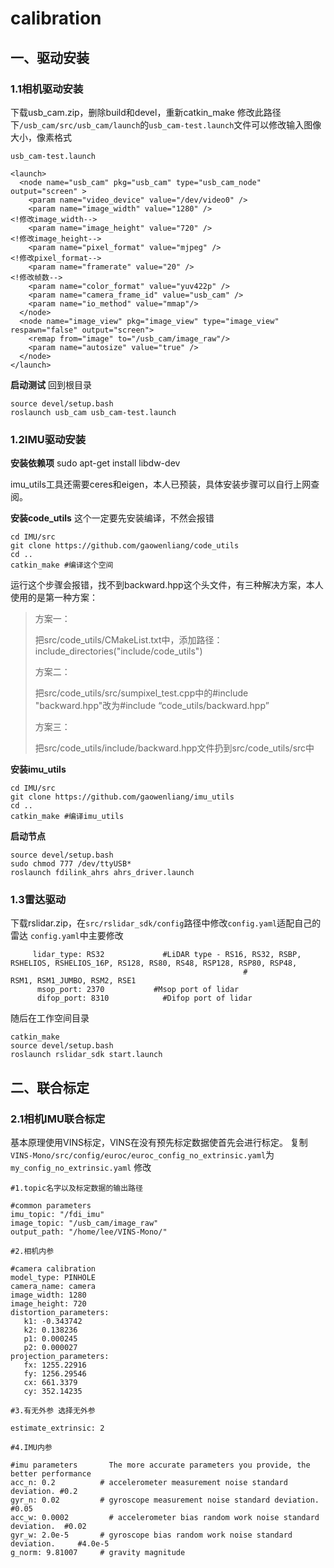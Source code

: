 # calibration
## 一、驱动安装
### 1.1相机驱动安装
下载usb_cam.zip，删除build和devel，重新catkin_make
修改此路径下`/usb_cam/src/usb_cam/launch`的`usb_cam-test.launch`文件可以修改输入图像大小，像素格式

`usb_cam-test.launch`

```
<launch>
  <node name="usb_cam" pkg="usb_cam" type="usb_cam_node" output="screen" >
    <param name="video_device" value="/dev/video0" />
    <param name="image_width" value="1280" />                                                  <!修改image_width-->
    <param name="image_height" value="720" />                                                   <!修改image_height-->
    <param name="pixel_format" value="mjpeg" />                                               <!修改pixel_format-->
    <param name="framerate" value="20" />                                                              <!修改帧数-->
    <param name="color_format" value="yuv422p" />
    <param name="camera_frame_id" value="usb_cam" />
    <param name="io_method" value="mmap"/>
  </node>
  <node name="image_view" pkg="image_view" type="image_view" respawn="false" output="screen">
    <remap from="image" to="/usb_cam/image_raw"/>
    <param name="autosize" value="true" />
  </node>
</launch>
```
**启动测试**
回到根目录
```
source devel/setup.bash 
roslaunch usb_cam usb_cam-test.launch
```
### 1.2IMU驱动安装

**安装依赖项**
sudo apt-get install libdw-dev

imu_utils工具还需要ceres和eigen，本人已预装，具体安装步骤可以自行上网查阅。

**安装code_utils**
这个一定要先安装编译，不然会报错
```
cd IMU/src
git clone https://github.com/gaowenliang/code_utils 
cd ..
catkin_make #编译这个空间
```
运行这个步骤会报错，找不到backward.hpp这个头文件，有三种解决方案，本人使用的是第一种方案：

>方案一：
>
>把src/code_utils/CMakeList.txt中，添加路径：include_directories("include/code_utils")
>
>方案二：
>
>把src/code_utils/src/sumpixel_test.cpp中的#include "backward.hpp"改为#include “code_utils/backward.hpp”
>
>方案三：
>
>把src/code_utils/include/backward.hpp文件扔到src/code_utils/src中
>


**安装imu_utils**
```
cd IMU/src
git clone https://github.com/gaowenliang/imu_utils
cd ..
catkin_make #编译imu_utils
```
**启动节点**
```
source devel/setup.bash
sudo chmod 777 /dev/ttyUSB*
roslaunch fdilink_ahrs ahrs_driver.launch 
```
### 1.3雷达驱动
下载rslidar.zip，在`src/rslidar_sdk/config`路径中修改`config.yaml`适配自己的雷达
`config.yaml`中主要修改
```  
     lidar_type: RS32             #LiDAR type - RS16, RS32, RSBP, RSHELIOS, RSHELIOS_16P, RS128, RS80, RS48, RSP128, RSP80, RSP48, 
                                                    #                          RSM1, RSM1_JUMBO, RSM2, RSE1
      msop_port: 2370           #Msop port of lidar
      difop_port: 8310            #Difop port of lidar
```
随后在工作空间目录
```
catkin_make
source devel/setup.bash
roslaunch rslidar_sdk start.launch
```
## 二、联合标定
### 2.1相机IMU联合标定
基本原理使用VINS标定，VINS在没有预先标定数据使首先会进行标定。
复制`VINS-Mono/src/config/euroc/euroc_config_no_extrinsic.yaml`为`my_config_no_extrinsic.yaml`
修改
```
#1.topic名字以及标定数据的输出路径

#common parameters
imu_topic: "/fdi_imu"
image_topic: "/usb_cam/image_raw"
output_path: "/home/lee/VINS-Mono/"

#2.相机内参

#camera calibration
model_type: PINHOLE
camera_name: camera
image_width: 1280
image_height: 720
distortion_parameters:
   k1: -0.343742
   k2: 0.138236
   p1: 0.000245
   p2: 0.000027
projection_parameters:
   fx: 1255.22916
   fy: 1256.29546
   cx: 661.3379
   cy: 352.14235

#3.有无外参 选择无外参

estimate_extrinsic: 2

#4.IMU内参

#imu parameters       The more accurate parameters you provide, the better performance
acc_n: 0.2          # accelerometer measurement noise standard deviation. #0.2
gyr_n: 0.02         # gyroscope measurement noise standard deviation.     #0.05
acc_w: 0.0002         # accelerometer bias random work noise standard deviation.  #0.02
gyr_w: 2.0e-5       # gyroscope bias random work noise standard deviation.     #4.0e-5
g_norm: 9.81007     # gravity magnitude

```
